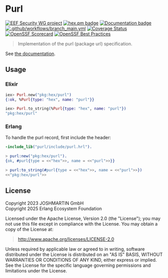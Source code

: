 # Purl

[![EEF Security WG project](https://img.shields.io/badge/EEF-Security-black)](https://github.com/erlef/security-wg)
[![hex.pm badge](https://img.shields.io/badge/Package%20on%20hex.pm-informational)](https://hex.pm/packages/purl)
[![Documentation badge](https://img.shields.io/badge/Documentation-ff69b4)][docs]
[![.github/workflows/branch_main.yml](https://github.com/erlef/purl/actions/workflows/branch_main.yml/badge.svg)](https://github.com/erlef/purl/actions/workflows/branch_main.yml)
[![Coverage Status](https://coveralls.io/repos/github/erlef/purl/badge.svg?branch=main)](https://coveralls.io/github/erlef/purl?branch=main)
[![OpenSSF Scorecard](https://api.scorecard.dev/projects/github.com/erlef/purl/badge)](https://scorecard.dev/viewer/?uri=github.com/erlef/purl)
[![OpenSSF Best Practices](https://www.bestpractices.dev/projects/10483/badge)](https://www.bestpractices.dev/projects/10483)

> Implementation of the purl (package url) specification.

See [the documentation][docs].

## Usage

<!-- tabs-open -->

### Elixir

```elixir
iex> Purl.new("pkg:hex/purl")
{:ok, %Purl{type: "hex", name: "purl"}}

iex> Purl.to_string(%Purl{type: "hex", name: "purl"})
"pkg:hex/purl"
```

### Erlang

To handle the purl record, first include the header:
```erlang
-include_lib("purl/include/purl.hrl").
```


```erlang
> purl:new("pkg:hex/purl").
{ok, #purl{type = <<"hex">>, name = <<"purl">>}}

> purl:to_string(#purl{type = <<"hex">>, name = <<"purl">>})
<<"pkg:hex/purl">>
```

<!-- tabs-close -->

## License

Copyright 2023 JOSHMARTIN GmbH  
Copyright 2025 Erlang Ecosystem Foundation

  Licensed under the Apache License, Version 2.0 (the "License");
  you may not use this file except in compliance with the License.
  You may obtain a copy of the License at:

  > <http://www.apache.org/licenses/LICENSE-2.0>

  Unless required by applicable law or agreed to in writing, software
  distributed under the License is distributed on an "AS IS" BASIS,
  WITHOUT WARRANTIES OR CONDITIONS OF ANY KIND, either express or implied.
  See the License for the specific language governing permissions and
  limitations under the License.

[docs]: https://hexdocs.pm/purl
